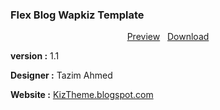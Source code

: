 <h3>Flex Blog Wapkiz Template </h3>
<center>
<a href="http://flexblog-kiztheme.wapkiz.com/">Preview</a>&nbsp;&nbsp;
<a href="https://kiztheme.blogspot.com/2021/10/flexblog-wapkiz-template.html">Download</a>
</center>
<p><b>version :</b> 1.1</p>
<p><b>Designer :</b> Tazim Ahmed</p>
<p><b>Website :</b> <a href="http://kiztheme.blogspot.com" target="_blank">KizTheme.blogspot.com</a></p>
